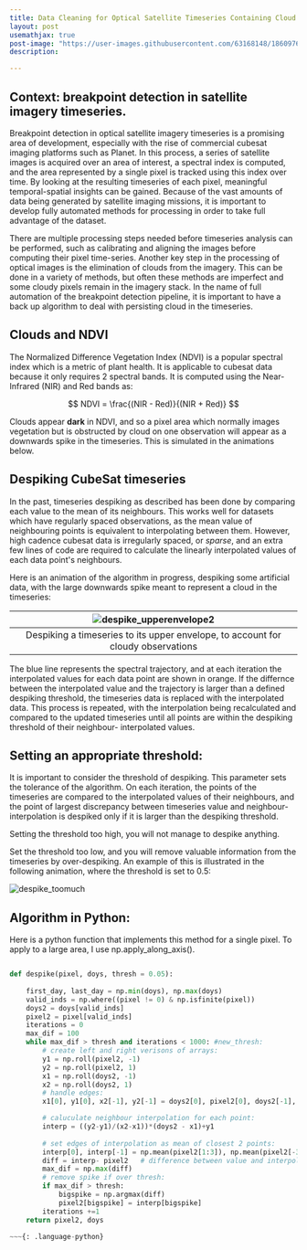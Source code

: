 ```yaml
---
title: Data Cleaning for Optical Satellite Timeseries Containing Cloud
layout: post
usemathjax: true
post-image: "https://user-images.githubusercontent.com/63168148/186097612-0c4c06d0-09df-4e83-b4fe-889eccd94588.gif"
description: 

---
```


## Context: breakpoint detection in satellite imagery timeseries.
Breakpoint detection in optical satellite imagery timeseries is a promising area of development, especially with the rise of commercial cubesat
imaging platforms such as Planet. In this process, a series of satellite images is acquired over an area of interest, a spectral index is computed, and the area represented by a single pixel is tracked using this index over time. By looking at the resulting timeseries of each pixel, meaningful temporal-spatial insights can be gained. Because of the vast amounts of data being generated by satellite imaging missions, it is important to develop fully automated methods for processing in order to take full advantage of the dataset.

There are multiple processing steps needed before timeseries analysis can be performed, such as calibrating and aligning the images before computing their pixel time-series. Another key step in the processing of optical images is the elimination of clouds from the imagery. This can be done in a variety of methods, but often these methods are imperfect and some cloudy pixels remain in the imagery stack. In the name of full automation of the breakpoint detection pipeline, it is important to have a back up algorithm to deal with persisting cloud in the timeseries.

## Clouds and NDVI
The Normalized Difference Vegetation Index (NDVI) is a popular spectral index which is a metric of plant health. It is applicable to cubesat data because it only requires 2 spectral bands. It is computed using the Near-Infrared (NIR) and Red bands as:

$$ NDVI =  \frac{(NIR - Red)}{(NIR + Red)} $$

Clouds appear **dark** in NDVI, and so a pixel area which normally images vegetation but is obstructed by cloud on one observation will appear as a downwards spike in the timeseries. This is simulated in the animations below.

## Despiking CubeSat timeseries
In the past, timeseries despiking as described has been done by comparing each value to the mean of its neighbours. This works well for datasets which have regularly spaced observations, as the mean value of neighbouring points is equivalent to interpolating between them. However, high cadence cubesat data is irregularly spaced, or _sparse_, and an extra few lines of code are required to calculate the linearly interpolated values of each data point's neighbours.

Here is an animation of the algorithm in progress, despiking some artificial data, with the large downwards spike meant to represent a cloud in the timeseries:

|![despike_upperenvelope2](https://user-images.githubusercontent.com/63168148/186097612-0c4c06d0-09df-4e83-b4fe-889eccd94588.gif)|
|:--:|
|Despiking a timeseries to its upper envelope, to account for cloudy observations|

The blue line represents the spectral trajectory, and at each iteration the interpolated values for each data point are shown in orange. If the differnce between the interpolated value and the trajectory is larger than a defined despiking threshold, the timeseries data is replaced with the interpolated data. This process is repeated, with the interpolation being recalculated and compared to the updated timeseries until all points are within the despiking threshold of their neighbour- interpolated values.

## Setting an appropriate threshold:

It is important to consider the threshold of despiking. This parameter sets the tolerance of the algorithm. On each iteration, the points of the timeseries are compared to the interpolated values of their neighbours, and the point of largest discrepancy between timeseries value and neighbour-interpolation is despiked only if it is larger than the despiking threshold. 

Setting the threshold too high, you will not manage to despike anything. 

Set the threshold too low, and you will remove valuable information from the timeseries by over-despiking. An example of this is illustrated in the following animation, where the threshold is set to 0.5:

![despike_toomuch](https://user-images.githubusercontent.com/63168148/186097661-cdd028ef-6a51-48c1-bb4b-7bf5b9f4ce85.gif)

## Algorithm in Python:

Here is a python function that implements this method for a single pixel. To apply to a large area, I use np.apply_along_axis().

~~~ python

def despike(pixel, doys, thresh = 0.05):
    
    first_day, last_day = np.min(doys), np.max(doys)
    valid_inds = np.where((pixel != 0) & np.isfinite(pixel))
    doys2 = doys[valid_inds]
    pixel2 = pixel[valid_inds]
    iterations = 0
    max_dif = 100
    while max_dif > thresh and iterations < 1000: #new_thresh:
        # create left and right verisons of arrays:
        y1 = np.roll(pixel2, -1)
        y2 = np.roll(pixel2, 1)
        x1 = np.roll(doys2, -1)
        x2 = np.roll(doys2, 1)
        # handle edges:
        x1[0], y1[0], x2[-1], y2[-1] = doys2[0], pixel2[0], doys2[-1], pixel2[-1] 

        # caluculate neighbour interpolation for each point:
        interp = ((y2-y1)/(x2-x1))*(doys2 - x1)+y1
        
        # set edges of interpolation as mean of closest 2 points:
        interp[0], interp[-1] = np.mean(pixel2[1:3]), np.mean(pixel2[-3:-1])
        diff = interp- pixel2   # difference between value and interpolation
        max_dif = np.max(diff)
        # remove spike if over thresh:
        if max_dif > thresh:
            bigspike = np.argmax(diff)
            pixel2[bigspike] = interp[bigspike]
        iterations +=1
    return pixel2, doys 

~~~{: .language-python}

